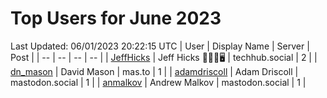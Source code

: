 # Top Users for June 2023
Last Updated: 06/01/2023 20:22:15 UTC
| User | Display Name | Server | Post |
| -- | -- | -- | -- |
| [JeffHicks](https://techhub.social/@JeffHicks) | Jeff Hicks 🐶🎼🍷🖥️ | techhub.social | 2 |
| [dn_mason](https://mas.to/@dn_mason) | David Mason | mas.to | 1 |
| [adamdriscoll](https://mastodon.social/@adamdriscoll) | Adam Driscoll | mastodon.social | 1 |
| [anmalkov](https://mastodon.social/@anmalkov) | Andrew Malkov | mastodon.social | 1 |
